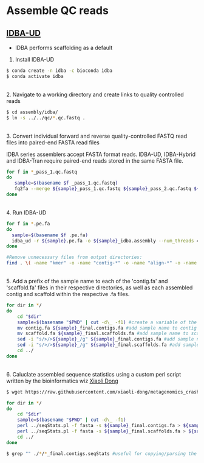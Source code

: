 # Assemble QC reads

## [IDBA-UD](https://github.com/loneknightpy/idba)

* IDBA performs scaffolding as a default

1. Install IDBA-UD

```bash
$ conda create -n idba -c bioconda idba
$ conda activate idba
```

\
2. Navigate to a working directory and create links to quality controlled reads

```bash
$ cd assembly/idba/
$ ln -s ../../qc/*.qc.fastq .
```

\
3. Convert individual forward and reverse quality-controlled FASTQ read files into paired-end FASTA read files

IDBA series assemblers accept FASTA format reads. IDBA-UD, IDBA-Hybrid and IDBA-Tran require paired-end reads stored in the same FASTA file.

```bash
for f in *_pass_1.qc.fastq
do
   sample=$(basename $f _pass_1.qc.fastq)
   fq2fa --merge ${sample}_pass_1.qc.fastq ${sample}_pass_2.qc.fastq ${sample}.pe.fa
done
```

\
4. Run IDBA-UD

```bash
for f in *.pe.fa
do
  sample=$(basename $f .pe.fa)
  idba_ud -r ${sample}.pe.fa -o ${sample}_idba.assembly --num_threads 40 --min_contig 500 --pre_correction >& ${sample}_idba.assembly.log.txt
done

#Remove unnecessary files from output directories:
find . \( -name "kmer" -o -name "contig-*" -o -name "align-*" -o -name "graph-*" -o -name "local-*" \) -delete #use '-a -print' instead of -delete' to view files before deleting 
```

\
5. Add a prefix of the sample name to each of the 'contig.fa' and 'scaffold.fa' files in their respective directories, as well as each assembled contig and scaffold within the respective .fa files.

```bash
for dir in */
do
	cd "$dir"
	sample=$(basename "$PWD" | cut -d\_ -f1) #create a variable of the sample name from the directory name
	mv contig.fa ${sample}_final.contigs.fa #add sample name to contig file name
	mv scaffold.fa ${sample}_final.scaffolds.fa #add sample name to scaffold file name
	sed -i "s/>/>${sample}_/g" ${sample}_final.contigs.fa #add sample name to the beginning of each contig
	sed -i "s/>/>${sample}_/g" ${sample}_final.scaffolds.fa #add sample name to the beginning of each scaffold
	cd ../
done
```

\
6. Caluclate assembled sequence statistics using a custom perl script written by the bioinformatics wiz [Xiaoli Dong](https://github.com/xiaoli-dong)

```bash
$ wget https://raw.githubusercontent.com/xiaoli-dong/metagenomics_crash_course/master/bin/seqStats.pl

for dir in */
do
	cd "$dir"
	sample=$(basename "$PWD" | cut -d\_ -f1)
	perl ../seqStats.pl -f fasta -s ${sample}_final.contigs.fa > ${sample}_final.contigs.seqStats
	perl ../seqStats.pl -f fasta -s ${sample}_final.scaffolds.fa > ${sample}_final.scaffolds.seqStats
	cd ../
done

$ grep "" ./*/*_final.contigs.seqStats #useful for copying/parsing the output
```
